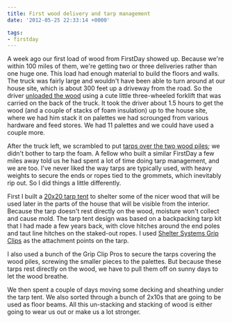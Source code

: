 ```yaml
---
title: First wood delivery and tarp management
date: '2012-05-25 22:33:14 +0000'

tags:
- firstday
---
```


A week ago our first load of wood from FirstDay showed up.  Because
we're within 100 miles of them, we're getting two or three deliveries
rather than one huge one.  This load had enough material to build the
floors and walls.  The truck was fairly large and wouldn't have been
able to turn around at our house site, which is about 300 feet up a
driveway from the road.  So the driver
[unloaded the wood](/gallery/FirstDay%20Cottage/IMG_20120518_083140.jpg)
using a cute little three-wheeled forklift that was carried on the back of the
truck.  It took the driver about 1.5 hours to get the wood (and a
couple of stacks of foam insulation) up to the house site, where we
had him stack it on palettes we had scrounged from various hardware
and feed stores.  We had 11 palettes and we could have used a couple
more.

After the truck left, we scrambled to put
[tarps over the two wood piles](/gallery/FirstDay%20Cottage/IMG_20120524_072321.jpg);
we didn't bother to tarp the foam.  A fellow who built a similar FirstDay
a few miles away told us he had spent a lot of time doing tarp
management, and we are too.  I've never liked the way tarps are
typically used, with heavy weights to secure the ends or ropes tied to
the grommets, which inevitably rip out.  So I did things a little
differently.

First I built a
[20x20 tarp tent](/gallery/FirstDay%20Cottage/IMG_20120524_072219.jpg)
to shelter some of the nicer wood that will be used later in the parts of
the house that will be visible from the interior.  Because the tarp
doesn't rest directly on the wood, moisture won't collect and cause
mold.  The tarp tent design was based on a backpacking tarp kit that I
had made a few years back, with clove hitches around the end poles and
taut line hitches on the staked-out ropes.  I used
[Shelter Systems Grip Clips](https://shelter-systems.com/grip-clips-tarp-and-fabric-fasteners/)
as the attachment points on the tarp.

I also used a bunch of the Grip Clip Pros to secure the tarps covering
the wood piles, screwing the smaller pieces to the palettes.  But
because these tarps rest directly on the wood, we have to pull them
off on sunny days to let the wood breathe.

We then spent a couple of days moving some decking and sheathing under
the tarp tent.  We also sorted through a bunch of 2x10s that are going
to be used as floor beams.  All this un-stacking and stacking of wood
is either going to wear us out or make us a lot stronger.

